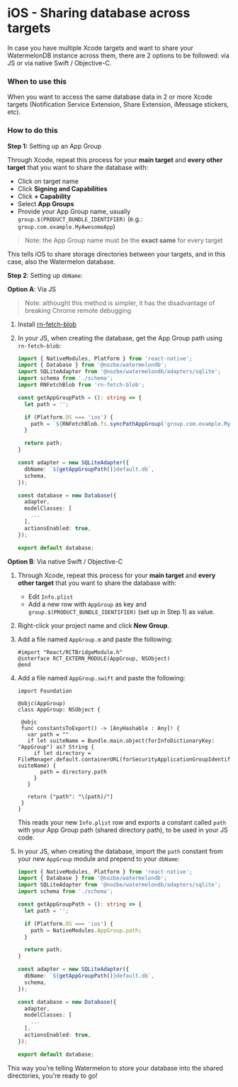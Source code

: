 # iOS - Sharing database across targets

In case you have multiple Xcode targets and want to share your WatermelonDB instance across them, there are 2 options to be followed: via JS or via native Swift / Objective-C.

### When to use this

When you want to access the same database data in 2 or more Xcode targets (Notification Service Extension, Share Extension, iMessage stickers, etc).

### How to do this

**Step 1:** Setting up an App Group

Through Xcode, repeat this process for your **main target** and **every other target** that you want to share the database with:
- Click on target name
- Click **Signing and Capabilities**
- Click **+ Capability**
- Select **App Groups**
- Provide your App Group name, usually `group.$(PRODUCT_BUNDLE_IDENTIFIER)` (e.g.: `group.com.example.MyAwesomeApp`)

> Note: the App Group name must be the **exact same** for every target

This tells iOS to share storage directories between your targets, and in this case, also the Watermelon database.

**Step 2**: Setting up `dbName`:

**Option A**: Via JS

> Note: althought this method is simpler, it has the disadvantage of breaking Chrome remote debugging

1. Install [rn-fetch-blob](https://github.com/joltup/rn-fetch-blob#installation)

2. In your JS, when creating the database, get the App Group path using `rn-fetch-blob`:

    ```ts
    import { NativeModules, Platform } from 'react-native';
    import { Database } from '@nozbe/watermelondb';
    import SQLiteAdapter from '@nozbe/watermelondb/adapters/sqlite';
    import schema from './schema';
    import RNFetchBlob from 'rn-fetch-blob';
    
    const getAppGroupPath = (): string => {
      let path = '';
    
      if (Platform.OS === 'ios') {
        path = `${RNFetchBlob.fs.syncPathAppGroup('group.com.example.MyAwesomeApp')}/`;
      }
    
      return path;
    }
    
    const adapter = new SQLiteAdapter({
      dbName: `${getAppGroupPath()}default.db`,
      schema,
    });
    
    const database = new Database({
      adapter,
      modelClasses: [
        ...
      ],
      actionsEnabled: true,
    });
    
    export default database;
    ```

**Option B**: Via native Swift / Objective-C

1. Through Xcode, repeat this process for your **main target** and **every other target** that you want to share the database with:
    - Edit `Info.plist`
    - Add a new row with `AppGroup` as key and `group.$(PRODUCT_BUNDLE_IDENTIFIER)` (set up in Step 1) as value.

2. Right-click your project name and click **New Group**.
3. Add a file named `AppGroup.m` and paste the following:
    ```
    #import "React/RCTBridgeModule.h"
    @interface RCT_EXTERN_MODULE(AppGroup, NSObject)
    @end
    ```
4. Add a file named `AppGroup.swift` and paste the following:
    ```
   import Foundation
   
   @objc(AppGroup)
   class AppGroup: NSObject {
   
     @objc
     func constantsToExport() -> [AnyHashable : Any]! {
       var path = ""
       if let suiteName = Bundle.main.object(forInfoDictionaryKey: "AppGroup") as? String {
         if let directory = FileManager.default.containerURL(forSecurityApplicationGroupIdentifier: suiteName) {
           path = directory.path
         }
       }
   
       return ["path": "\(path)/"]
     }
   }
    ```
   This reads your new `Info.plist` row and exports a constant called `path` with your App Group path (shared directory path), to be used in your JS code.
   
5. In your JS, when creating the database, import the `path` constant from your new `AppGroup` module and prepend to your `dbName`:

    ```ts
    import { NativeModules, Platform } from 'react-native';
    import { Database } from '@nozbe/watermelondb';
    import SQLiteAdapter from '@nozbe/watermelondb/adapters/sqlite';
    import schema from './schema';
    
    const getAppGroupPath = (): string => {
      let path = '';
    
      if (Platform.OS === 'ios') {
        path = NativeModules.AppGroup.path;
      }
    
      return path;
    }
    
    const adapter = new SQLiteAdapter({
      dbName: `${getAppGroupPath()}default.db`,
      schema,
    });
    
    const database = new Database({
      adapter,
      modelClasses: [
        ...
      ],
      actionsEnabled: true,
    });
    
    export default database;
    ```

This way you're telling Watermelon to store your database into the shared directories, you're ready to go!
